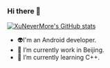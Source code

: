 ### Hi there 👋

[![XuNeverMore's GitHub stats](https://github-readme-stats.vercel.app/api?username=XuNeverMore)](https://github.com/anuraghazra/github-readme-stats)

- :alien:I'm an Android developer.
- 🔭 I’m currently work in Beijing.
- 🌱 I’m currently learning C++.


